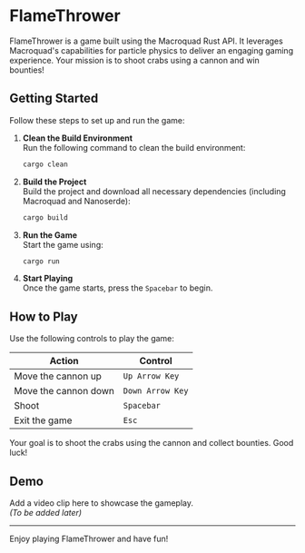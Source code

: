 # FlameThrower

FlameThrower is a game built using the Macroquad Rust API. It leverages Macroquad's capabilities for particle physics to deliver an engaging gaming experience. Your mission is to shoot crabs using a cannon and win bounties!

## Getting Started

Follow these steps to set up and run the game:

1. **Clean the Build Environment**  
    Run the following command to clean the build environment:  
    ```bash
    cargo clean
    ```

2. **Build the Project**  
    Build the project and download all necessary dependencies (including Macroquad and Nanoserde):  
    ```bash
    cargo build
    ```

3. **Run the Game**  
    Start the game using:  
    ```bash
    cargo run
    ```

4. **Start Playing**  
    Once the game starts, press the `Spacebar` to begin.

## How to Play

Use the following controls to play the game:

| **Action**            | **Control**               |
|------------------------|---------------------------|
| Move the cannon up     | `Up Arrow Key`           |
| Move the cannon down   | `Down Arrow Key`         |
| Shoot                 | `Spacebar`               |
| Exit the game          | `Esc`                    |

Your goal is to shoot the crabs using the cannon and collect bounties. Good luck!

## Demo

Add a video clip here to showcase the gameplay.  
*(To be added later)*

---

Enjoy playing FlameThrower and have fun!
